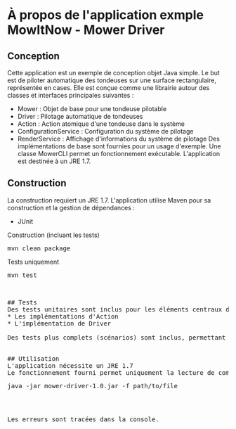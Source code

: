 # À propos de l'application exmple MowItNow - Mower Driver

## Conception
Cette application est un exemple de conception objet Java simple. Le but est de piloter automatique des tondeuses sur une surface rectangulaire, représentée en cases.
Elle est conçue comme une librairie autour des classes et interfaces principales suivantes :
* Mower : Objet de base pour une tondeuse pilotable
* Driver : Pilotage automatique de tondeuses
* Action : Action atomique d'une tondeuse dans le système
* ConfigurationService : Configuration du système de pilotage
* RenderService : Affichage d'informations du système de pilotage
Des implémentations de base sont fournies pour un usage d'exemple.
Une classe MowerCLI permet un fonctionnement exécutable.
L'application est destinée à un JRE 1.7.


## Construction
La construction requiert un JRE 1.7.
L'application utilise Maven pour sa construction et la gestion de dépendances :
* JUnit

Construction (incluant les tests)
<pre>mvn clean package</pre>

Tests uniquement
<pre>mvn test<pre>


## Tests
Des tests unitaires sont inclus pour les éléments centraux de l'applications :
* Les implémentations d'Action
* L'implémentation de Driver

Des tests plus complets (scénarios) sont inclus, permettant de simuler une utilisation simple de l'application complète


## Utilisation
L'application nécessite un JRE 1.7
Le fonctionnement fourni permet uniquement la lecture de commandes depuis un fichier (le paramètre pour le fichier est requis dans la commande suivante).
<pre>java -jar mower-driver-1.0.jar -f path/to/file</pre>

Les erreurs sont tracées dans la console.
